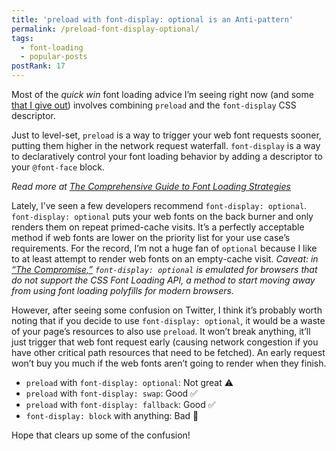 ```yaml
---
title: 'preload with font-display: optional is an Anti-pattern'
permalink: /preload-font-display-optional/
tags:
  - font-loading
  - popular-posts
postRank: 17
---
```


Most of the _quick win_ font loading advice I’m seeing right now (and some [that I give out](/web/23-minutes/)) involves combining `preload` and the `font-display` CSS descriptor.

Just to level-set, `preload` is a way to trigger your web font requests sooner, putting them higher in the network request waterfall. `font-display` is a way to declaratively control your font loading behavior by adding a descriptor to your `@font-face` block.

_Read more at [The Comprehensive Guide to Font Loading Strategies](/web/comprehensive-webfonts/)_

Lately, I’ve seen a few developers recommend `font-display: optional`. `font-display: optional` puts your web fonts on the back burner and only renders them on repeat primed-cache visits. It’s a perfectly acceptable method if web fonts are lower on the priority list for your use case’s requirements. For the record, I’m not a huge fan of `optional` because I like to at least attempt to render web fonts on an empty-cache visit. _Caveat: in [“The Compromise,”](/web/the-compromise/) `font-display: optional` is emulated for browsers that do not support the CSS Font Loading API, a method to start moving away from using font loading polyfills for modern browsers._

However, after seeing some confusion on Twitter, I think it’s probably worth noting that if you decide to use `font-display: optional`, it would be a waste of your page’s resources to also use `preload`. It won’t break anything, it’ll just trigger that web font request early (causing network congestion if you have other critical path resources that need to be fetched). An early request won’t buy you much if the web fonts aren’t going to render when they finish.

* `preload` with `font-display: optional`: Not great ⚠️
* `preload` with `font-display: swap`: Good ✅
* `preload` with `font-display: fallback`: Good ✅
* `font-display: block` with anything: Bad 🚫

Hope that clears up some of the confusion!
